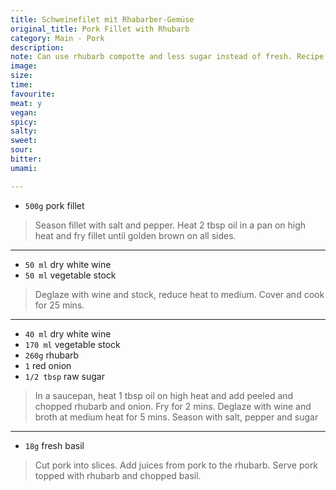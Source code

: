 ```yaml
---
title: Schweinefilet mit Rhabarber-Gemüse
original_title: Pork Fillet with Rhubarb
category: Main - Pork
description:
note: Can use rhubarb compotte and less sugar instead of fresh. Recipe from Aunty Karen, have not cooked so may require adjustments as I modified measurements slightly when copying. There is also a note on the recipe that apple can be added.
image:
size:
time:
favourite:
meat: y
vegan:
spicy:
salty:
sweet:
sour:
bitter:
umami:

---
```


* `500g` pork fillet

>Season fillet with salt and pepper. Heat 2 tbsp oil in a pan on high heat and fry fillet until golden brown on all sides.

---

* `50 ml` dry white wine
* `50 ml` vegetable stock

>Deglaze with wine and stock, reduce heat to medium. Cover and cook for 25 mins.

---

* `40 ml` dry white wine
* `170 ml` vegetable stock
* `260g` rhubarb
* `1` red onion
* `1/2 tbsp` raw sugar

>In a saucepan, heat 1 tbsp oil on high heat and add peeled and chopped rhubarb and onion. Fry for 2 mins. Deglaze with wine and broth at medium heat for 5 mins. Season with salt, pepper and sugar

---

* `18g` fresh basil

>Cut pork into slices. Add juices from pork to the rhubarb. Serve pork topped with rhubarb and chopped basil.
